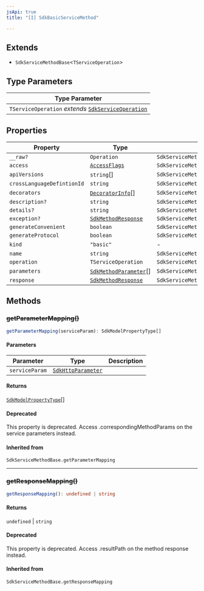 ```yaml
---
jsApi: true
title: "[I] SdkBasicServiceMethod"

---
```

## Extends

- `SdkServiceMethodBase`<`TServiceOperation`\>

## Type Parameters

| Type Parameter |
| ------ |
| `TServiceOperation` *extends* [`SdkServiceOperation`](../type-aliases/SdkServiceOperation.md) |

## Properties

| Property | Type | Inherited from |
| ------ | ------ | ------ |
| `__raw?` | `Operation` | `SdkServiceMethodBase.__raw` |
| `access` | [`AccessFlags`](../type-aliases/AccessFlags.md) | `SdkServiceMethodBase.access` |
| `apiVersions` | `string`[] | `SdkServiceMethodBase.apiVersions` |
| `crossLanguageDefintionId` | `string` | `SdkServiceMethodBase.crossLanguageDefintionId` |
| `decorators` | [`DecoratorInfo`](DecoratorInfo.md)[] | `SdkServiceMethodBase.decorators` |
| `description?` | `string` | `SdkServiceMethodBase.description` |
| `details?` | `string` | `SdkServiceMethodBase.details` |
| `exception?` | [`SdkMethodResponse`](SdkMethodResponse.md) | `SdkServiceMethodBase.exception` |
| `generateConvenient` | `boolean` | `SdkServiceMethodBase.generateConvenient` |
| `generateProtocol` | `boolean` | `SdkServiceMethodBase.generateProtocol` |
| `kind` | `"basic"` | - |
| `name` | `string` | `SdkServiceMethodBase.name` |
| `operation` | `TServiceOperation` | `SdkServiceMethodBase.operation` |
| `parameters` | [`SdkMethodParameter`](SdkMethodParameter.md)[] | `SdkServiceMethodBase.parameters` |
| `response` | [`SdkMethodResponse`](SdkMethodResponse.md) | `SdkServiceMethodBase.response` |

## Methods

### ~~getParameterMapping()~~

```ts
getParameterMapping(serviceParam): SdkModelPropertyType[]
```

#### Parameters

| Parameter | Type | Description |
| ------ | ------ | ------ |
| `serviceParam` | [`SdkHttpParameter`](../type-aliases/SdkHttpParameter.md) |  |

#### Returns

[`SdkModelPropertyType`](../type-aliases/SdkModelPropertyType.md)[]

#### Deprecated

This property is deprecated. Access .correspondingMethodParams on the service parameters instead.

#### Inherited from

`SdkServiceMethodBase.getParameterMapping`

***

### ~~getResponseMapping()~~

```ts
getResponseMapping(): undefined | string
```

#### Returns

`undefined` \| `string`

#### Deprecated

This property is deprecated. Access .resultPath on the method response instead.

#### Inherited from

`SdkServiceMethodBase.getResponseMapping`
